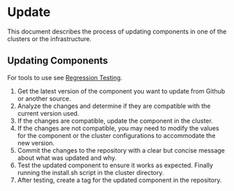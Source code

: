 # Update
This document describes the process of updating components in one of the clusters or the infrastructure.

## Updating Components
For tools to use see [Regression Testing](RegressionTest.md#commands-to-use).
1. Get the latest version of the component you want to update from Github or another source.
2. Analyze the changes and determine if they are compatible with the current version used.
3. If the changes are compatible, update the component in the cluster.
4. If the changes are not compatible, you may need to modify the values for the component or the cluster configurations to accommodate the new version.
5. Commit the changes to the repository with a clear but concise message about what was updated and why.
6. Test the updated component to ensure it works as expected. Finally running the install.sh script in the cluster directory.
7. After testing, create a tag for the updated component in the repository.